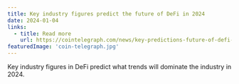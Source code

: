 ```yaml
---
title: Key industry figures predict the future of DeFi in 2024
date: 2024-01-04
links:
  - title: Read more
    url: https://cointelegraph.com/news/key-predictions-future-of-defi-2024
featuredImage: 'coin-telegraph.jpg'
---
```


Key industry figures in DeFi predict what trends will dominate the industry in 2024.

